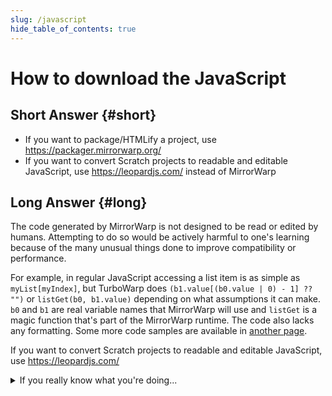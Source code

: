 ```yaml
---
slug: /javascript
hide_table_of_contents: true
---
```


# How to download the JavaScript

## Short Answer {#short}

 * If you want to package/HTMLify a project, use https://packager.mirrorwarp.org/
 * If you want to convert Scratch projects to readable and editable JavaScript, use https://leopardjs.com/ instead of MirrorWarp

## Long Answer {#long}

The code generated by MirrorWarp is not designed to be read or edited by humans. Attempting to do so would be actively harmful to one's learning because of the many unusual things done to improve compatibility or performance.

For example, in regular JavaScript accessing a list item is as simple as `myList[myIndex]`, but TurboWarp does `(b1.value[(b0.value | 0) - 1] ?? "")` or `listGet(b0, b1.value)` depending on what assumptions it can make. `b0` and `b1` are real variable names that MirrorWarp will use and `listGet` is a magic function that's part of the MirrorWarp runtime. The code also lacks any formatting. Some more code samples are available in [another page](how).

If you want to convert Scratch projects to readable and editable JavaScript, use https://leopardjs.com/

<details>
<summary>If you really know what you're doing...</summary>

Run this in the JavaScript console before starting the project:

```js
vm.enableDebug();
```

Then the JavaScript will be logged to the console when it gets compiled.

If you don't know what a "JavaScript console" is or how to access it, then it's in your best interest to not look at the generated JavaScript anyways.
</details>
